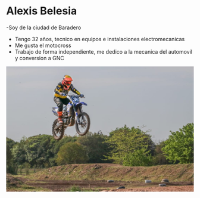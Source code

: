 # Alexis Belesia

-Soy de la ciudad de Baradero
- Tengo 32  años, tecnico en equipos e instalaciones electromecanicas
- Me gusta el motocross
- Trabajo de forma independiente, me dedico a la mecanica del automovil y conversion a GNC

![foto](alexis34.jpg)
